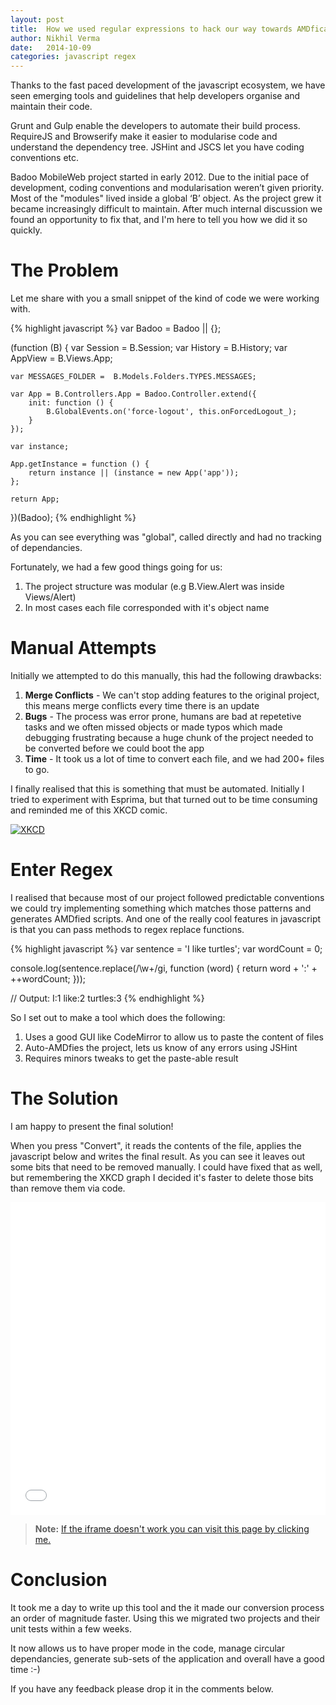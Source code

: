 ```yaml
---
layout: post
title:  How we used regular expressions to hack our way towards AMDfication
author: Nikhil Verma
date:   2014-10-09
categories: javascript regex
---
```


Thanks to the fast paced development of the javascript ecosystem, we have seen emerging tools and guidelines that help developers organise and maintain their code.

Grunt and Gulp enable the developers to automate their build process. RequireJS and Browserify make it easier to modularise code and understand the dependency tree. JSHint and JSCS let you have coding conventions etc.

Badoo MobileWeb project started in early 2012. Due to the initial pace of development, coding conventions and modularisation weren’t given priority. Most of the "modules" lived inside a global ‘B’ object. As the project grew it became increasingly difficult to maintain. After much internal discussion we found an opportunity to fix that, and I'm here to tell you how we did it so quickly.

# The Problem

Let me share with you a small snippet of the kind of code we were working with.

{% highlight javascript %}
var Badoo = Badoo || {};

(function (B) {
    var Session = B.Session;
    var History = B.History;
    var AppView = B.Views.App;

    var MESSAGES_FOLDER =  B.Models.Folders.TYPES.MESSAGES;

    var App = B.Controllers.App = Badoo.Controller.extend({
        init: function () {
            B.GlobalEvents.on('force-logout', this.onForcedLogout_);
        }
    });

    var instance;

    App.getInstance = function () {
        return instance || (instance = new App('app'));
    };

    return App;

})(Badoo);
{% endhighlight %}

As you can see everything was "global", called directly and had no tracking of dependancies.

Fortunately, we had a few good things going for us:

1. The project structure was modular (e.g B.View.Alert was inside Views/Alert)
2. In most cases each file corresponded with it's object name

# Manual Attempts

Initially we attempted to do this manually, this had the following drawbacks:

1. **Merge Conflicts** - We can't stop adding features to the original project, this means merge conflicts every time there is an update
2. **Bugs** - The process was error prone, humans are bad at repetetive tasks and we often missed objects or made typos which made debugging frustrating because a huge chunk of the project needed to be converted before we could boot the app
3. **Time** - It took us a lot of time to convert each file, and we had 200+ files to go.

I finally realised that this is something that must be automated. Initially I tried to experiment with Esprima, but that turned out to be time consuming and reminded me of this XKCD comic.

[![XKCD](http://imgs.xkcd.com/comics/is_it_worth_the_time.png)](http://xkcd.com/1205/)

# Enter Regex

I realised that because most of our project followed predictable conventions we could try implementing something which matches those patterns and generates AMDfied scripts. And one of the really cool features in javascript is that you can pass methods to regex replace functions.

{% highlight javascript %}
var sentence = 'I like turtles';
var wordCount = 0;

console.log(sentence.replace(/\w+/gi, function (word) {
    return word + ':' + ++wordCount;
}));

// Output: I:1 like:2 turtles:3
{% endhighlight %}

So I set out to make a tool which does the following:

1. Uses a good GUI like CodeMirror to allow us to paste the content of files
2. Auto-AMDfies the project, lets us know of any errors using JSHint
3. Requires minors tweaks to get the paste-able result

# The Solution

I am happy to present the final solution!

When you press "Convert", it reads the contents of the file, applies the javascript below and writes the final result. As you can see it leaves out some bits that need to be removed manually. I could have fixed that as well, but remembering the XKCD graph I decided it's faster to delete those bits than remove them via code.

<iframe style="border: 0; width: 100%; min-height: 500px;" src="{{page.demodir}}/index.html"></iframe>

> **Note:** <a href="{{page.demodir}}/index.html">If the iframe doesn't work you can visit this page by clicking me.</a>


# Conclusion

It took me a day to write up this tool and the it made our conversion process an order of magnitude faster. Using this we migrated two projects and their unit tests within a few weeks.

It now allows us to have proper mode in the code, manage circular dependancies, generate sub-sets of the application and overall have a good time :-)

If you have any feedback please drop it in the comments below.
